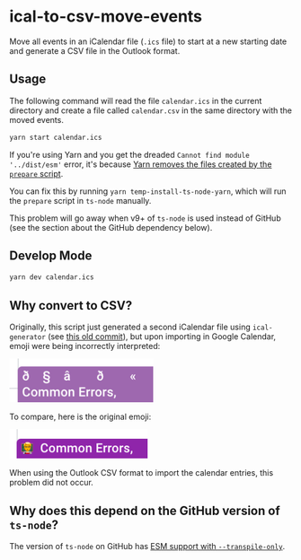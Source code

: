 # ical-to-csv-move-events

Move all events in an iCalendar file (`.ics` file) to start at a new starting date and generate a CSV file in the Outlook format.

## Usage

The following command will read the file `calendar.ics` in the current directory and create a file called `calendar.csv` in the same directory with the moved events.

```sh
yarn start calendar.ics
```

If you're using Yarn and you get the dreaded `Cannot find module '../dist/esm'` error, it's because [Yarn removes the files created by the `prepare` script](https://github.com/yarnpkg/yarn/issues/5235#issuecomment-571206092).

You can fix this by running `yarn temp-install-ts-node-yarn`, which will run the `prepare` script in `ts-node` manually.

This problem will go away when v9+ of `ts-node` is used instead of GitHub (see the section about the GitHub dependency below).

## Develop Mode

```sh
yarn dev calendar.ics
```

## Why convert to CSV?

Originally, this script just generated a second iCalendar file using `ical-generator` (see [this old commit](https://github.com/upleveled/ical-to-csv-move-events/commit/60a116a9c4bcafdd48a70301c3eef267c306a2e6)), but upon importing in Google Calendar, emoji were being incorrectly interpreted:

<img src=".readme/google-calendar-broken-emoji.png" alt="Screenshot of Google Calendar entries showing broken emoji">

To compare, here is the original emoji:

<img src=".readme/google-calendar-working-emoji.png" alt="Screenshot of Google Calendar entries showing working emoji">

When using the Outlook CSV format to import the calendar entries, this problem did not occur.

## Why does this depend on the GitHub version of `ts-node`?

The version of `ts-node` on GitHub has [ESM support with `--transpile-only`](https://github.com/TypeStrong/ts-node/pull/1102).
